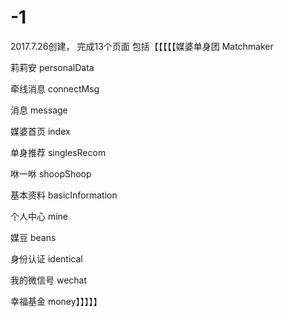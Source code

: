 # -1
2017.7.26创建，
完成13个页面
包括【【【【【媒婆单身团 Matchmaker

莉莉安 personalData

牵线消息 connectMsg

消息 message

媒婆首页 index

单身推荐 singlesRecom

咻一咻 shoopShoop

基本资料 basicInformation

个人中心 mine

媒豆 beans

身份认证 identical

我的微信号 wechat

幸福基金 money】】】】】
